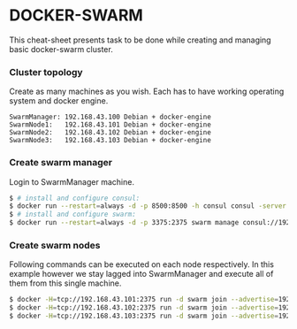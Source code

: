 # DOCKER-SWARM
This cheat-sheet presents task to be done while creating and managing basic docker-swarm cluster.
### Cluster topology
Create as many machines as you wish. Each has to have working operating system and docker engine.
```
SwarmManager: 192.168.43.100 Debian + docker-engine
SwarmNode1:   192.168.43.101 Debian + docker-engine
SwarmNode2:   192.168.43.102 Debian + docker-engine
SwarmNode3:   192.168.43.103 Debian + docker-engine
```
### Create swarm manager
Login to SwarmManager machine.
```sh
$ # install and configure consul:
$ docker run --restart=always -d -p 8500:8500 -h consul consul -server -bootstrap
$ # install and configure swarm:
$ docker run --restart=always -d -p 3375:2375 swarm manage consul://192.168.43.100:8500
```
### Create swarm nodes
Following commands can be executed on each node respectively. In this example however we stay lagged into SwarmManager and execute all of them from this single machine.
```sh
$ docker -H=tcp://192.168.43.101:2375 run -d swarm join --advertise=192.168.43.101:2375 consul://192.168.43.100:8500
$ docker -H=tcp://192.168.43.102:2375 run -d swarm join --advertise=192.168.43.102:2375 consul://192.168.43.100:8500
$ docker -H=tcp://192.168.43.103:2375 run -d swarm join --advertise=192.168.43.103:2375 consul://192.168.43.100:8500
```
